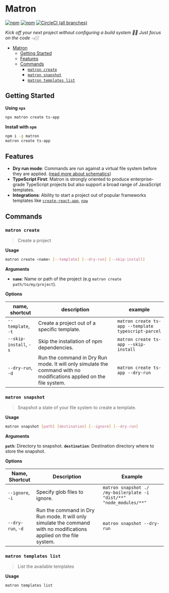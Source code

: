 # Matron
[![npm](https://img.shields.io/npm/v/matron.svg?style=for-the-badge)](https://www.npmjs.com/package/matron) [![npm](https://img.shields.io/npm/dy/matron.svg?style=for-the-badge)](https://npm-stat.com/charts.html?package=matron) [![CircleCI (all branches)](https://img.shields.io/circleci/project/github/emyann/matron/master.svg?style=for-the-badge)](https://circleci.com/gh/emyann/matron)


*Kick off your next project without configuring a build system ✋🏼  Just focus on the code 👈🏼*
- [Matron](#matron)
  - [Getting Started](#getting-started)
  - [Features](#features)
  - [Commands](#commands)
    - [`matron create`](#matron-create)
    - [`matron snapshot`](#matron-snapshot)
    - [`matron templates list`](#matron-templates-list)

## Getting Started

**Using `npx`**

```sh
npx matron create ts-app
```

**Install with `npm`**

```sh
npm i -g matron
matron create ts-app
```

## Features
- **Dry run mode**: Commands are run against a virtual file system before they are applied. ([read more about schematics](https://blog.angular.io/schematics-an-introduction-dc1dfbc2a2b2))
- **TypeScript First**: Matron is strongly oriented to produce enterprise-grade TypeScript projects but also support a broad range of JavaScript templates.
- **Integrations**: Ability to start a project out of popular frameworks templates like [`create-react-app`](https://github.com/facebook/create-react-app), [`now`](https://github.com/zeit/now-examples)

## Commands

### `matron create`

> Create a project

**Usage**

```sh
matron create <name> [--template] [--dry-run] [--skip-install]
```

**Arguments**

- **`name`**: Name or path of the project (e.g `matron create path/to/my/project`).

**Options**

| name, shortcut         | description                                                                                                          | example                                             |
| ---------------------- | -------------------------------------------------------------------------------------------------------------------- | --------------------------------------------------- |
| `--template`, `-t`     | Create a project out of a specific template.                                                                         | `matron create ts-app --template typescript-parcel` |
| `--skip-install`, `-s` | Skip the installation of npm dependencies.                                                                           | `matron create ts-app --skip-install`               |
| `--dry-run`, `-d`      | Run the command in Dry Run mode. It will only simulate the command with no modifications applied on the file system. | `matron create ts-app --dry-run`                    |

### `matron snapshot`

> Snapshot a state of your file system to create a template.

**Usage**

```sh
matron snapshot [path] [destination] [--ignore] [--dry-run]
```

**Arguments**

**`path`**: Directory to snapshot.
**`destination`**: Destination directory where to store the snapshot.

**Options**

| Name, Shortcut    | Description                                                                                                          | Example                                                             |
| ----------------- | -------------------------------------------------------------------------------------------------------------------- | ------------------------------------------------------------------- |
| `--ignore`, `-i`  | Specify glob files to ignore.                                                                                        | `matron snapshot ./ /my-boilerplate -i "dist/**" "node_modules/**"` |
| `--dry-run`, `-d` | Run the command in Dry Run mode. It will only simulate the command with no modifications applied on the file system. | `matron snapshot --dry-run`                                         |


### `matron templates list`

> List the available templates

**Usage**

```sh
matron templates list
```
